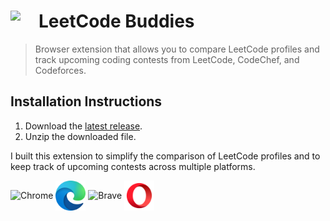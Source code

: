 # <img src="source/icon.png" width="45" align="left"> LeetCode Buddies

> Browser extension that allows you to compare LeetCode profiles and track upcoming coding contests from LeetCode, CodeChef, and Codeforces.

## Installation Instructions

1. Download the [latest release](https://github.com/bitsonymous/LeetCode_Buddies/releases).
2. Unzip the downloaded file.

I built this extension to simplify the comparison of LeetCode profiles and to keep track of upcoming contests across multiple platforms. 

<p>
    <img src="https://raw.githubusercontent.com/alrra/browser-logos/90fdf03c/src/chrome/chrome.svg" width="48" alt="Chrome" valign="middle">
    <img src="https://raw.githubusercontent.com/alrra/browser-logos/90fdf03c/src/edge/edge.svg" width="48" alt="Edge" valign="middle">
    <img src="https://raw.githubusercontent.com/alrra/browser-logos/90fdf03c/src/brave/brave.svg" width="48" alt="Brave" valign="middle">
    <img src="https://raw.githubusercontent.com/alrra/browser-logos/90fdf03c/src/opera/opera.svg" width="48" alt="Opera" valign="middle">
</p>
